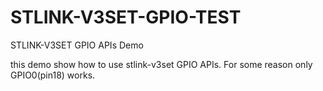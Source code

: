 # STLINK-V3SET-GPIO-TEST
STLINK-V3SET GPIO APIs Demo

this demo show how to use stlink-v3set GPIO APIs.
For some reason only GPIO0(pin18) works.
